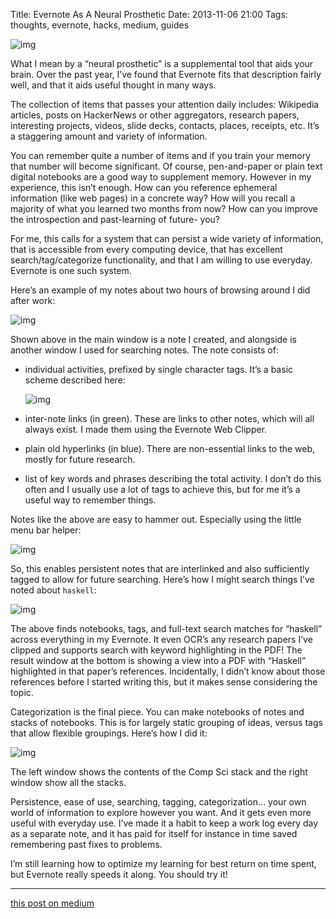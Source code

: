 Title: Evernote As A Neural Prosthetic
Date: 2013-11-06 21:00
Tags: thoughts, evernote, hacks, medium, guides

![img](https://dl.dropboxusercontent.com/u/6582334/assets/images/evernote-elephant.png)

What I mean by a “neural prosthetic” is a supplemental tool that aids your
brain. Over the past year, I’ve found that Evernote fits that description
fairly well, and that it aids useful thought in many ways.

The collection of items that passes your attention daily includes: Wikipedia
articles, posts on HackerNews or other aggregators, research papers,
interesting projects, videos, slide decks, contacts, places, receipts, etc.
It’s a staggering amount and variety of information.

You can remember quite a number of items and if you train your memory that
number will become significant. Of course, pen-and-paper or plain text digital
notebooks are a good way to supplement memory. However in my experience, this
isn’t enough. How can you reference ephemeral information (like web pages) in
a concrete way? How will you recall a majority of what you learned two months
from now? How can you improve the introspection and past-learning of future-
you?

For me, this calls for a system that can persist a wide variety of
information, that is accessible from every computing device, that has
excellent search/tag/categorize functionality, and that I am willing to use
everyday. Evernote is one such system.

Here’s an example of my notes about two hours of browsing around I did after
work:

![img](https://dl.dropboxusercontent.com/u/6582334/assets/images/evernote-example-session.png)

Shown above in the main window is a note I created, and alongside is another
window I used for searching notes. The note consists of:

* individual activities, prefixed by single character tags. It’s a basic
  scheme described here:

    ![img](https://dl.dropboxusercontent.com/u/6582334/assets/images/evernote-note-syntax.jpg)

* inter-note links (in green). These are links to other notes, which will
  all always exist. I made them using the Evernote Web Clipper.
* plain old hyperlinks (in blue). There are non-essential links to the web,
  mostly for future research.
* list of key words and phrases describing the total activity. I don’t do
  this often and I usually use a lot of tags to achieve this, but for me
  it’s a useful way to remember things.


Notes like the above are easy to hammer out. Especially using the little menu
bar helper:

![img](https://dl.dropboxusercontent.com/u/6582334/assets/images/evernote-menubar-app.png)

So, this enables persistent notes that are interlinked and also sufficiently
tagged to allow for future searching. Here’s how I might search things I’ve
noted about `haskell`:

![img](https://dl.dropboxusercontent.com/u/6582334/assets/images/evernote-haskell-search-example.png)

The above finds notebooks, tags, and full-text search matches for “haskell”
across everything in my Evernote. It even OCR’s any research papers I’ve
clipped and supports search with keyword highlighting in the PDF! The result
window at the bottom is showing a view into a PDF with “Haskell” highlighted
in that paper’s references. Incidentally, I didn’t know about those references
before I started writing this, but it makes sense considering the topic.

Categorization is the final piece. You can make notebooks of notes and stacks
of notebooks. This is for largely static grouping of ideas, versus tags that
allow flexible groupings. Here’s how I did it:

![img](https://dl.dropboxusercontent.com/u/6582334/assets/images/evernote-categorization-example.png)

The left window shows the contents of the Comp Sci stack and the right window
show all the stacks.

Persistence, ease of use, searching, tagging, categorization… your own world
of information to explore however you want. And it gets even more useful with
everyday use. I’ve made it a habit to keep a work log every day as a separate
note, and it has paid for itself for instance in time saved remembering past
fixes to problems.

I’m still learning how to optimize my learning for best return on time spent,
but Evernote really speeds it along. You should try it!

---

[this post on medium](https://medium.com/life-hacks/9fcb2daf1bf1)